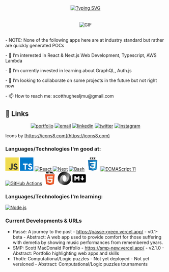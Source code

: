 <div align="center">
<a href="https://git.io/typing-svg"><img src="https://readme-typing-svg.demolab.com?font=Fira+Code&size=48&pause=1000&color=36B810&center=true&vCenter=true&width=435&lines=Hi%2C+I'm+Scott!" alt="Typing SVG" /></a>
</div>
<br/><br/>
<div align="center">
<img hight="150" width="350" alt="GIF" align="center" src="https://raw.githubusercontent.com/Scott-Vanilla/Scott-Vanilla/master/luffy.gif">
</div>

<br/>

<p> - NOTE: None of the following apps here are at industry standard but rather are quickly generated POCs </p>
<p> - 👀 I’m interested in React & Next.js Web Development, Typescript, AWS Lambda </p>
<p> - 🌱 I’m currently invested in learning about GraphQL, Auth.js </p>
<p> - 💞️ I’m looking to collaborate on some projects in the future but not right now </p>
<p> - 📫 How to reach me: scotthughesljmu@gmail.com </p>

## :link: Links

<p align="center">
  <a href="https://smp-new.vercel.app/"><img src="https://img.icons8.com/fluent/96/000000/domain.png" alt="portfolio"/></a>
  <a href="mailto:scotthughesljmu@gmail.com"><img src="https://img.icons8.com/color/96/000000/gmail.png" alt="email"/></a>
  <a href="https://www.linkedin.com/in/scottmacdev24/"><img src="https://img.icons8.com/color/96/000000/linkedin.png" alt="linkedin"/></a>
  <a href="https://x.com/scottmac_dev"><img src="https://img.icons8.com/color/96/000000/twitter-squared.png" alt="twitter"/></a>
  <a href="https://www.instagram.com/scottmacdonalddev"><img src="https://img.icons8.com/color/96/000000/instagram-new.png" alt="instagram"/></a>
</p>

Icons by [https://icons8.com](https://icons8.com)

### Languages/Technologies I'm good at:

<a href="https://developer.mozilla.org/en-US/docs/Web/JavaScript"><img alt="JavaScript" title="JavaScript" src="https://raw.githubusercontent.com/github/explore/80688e429a7d4ef2fca1e82350fe8e3517d3494d/topics/javascript/javascript.png" height="42"></a>
<a href="https://www.typescriptlang.org"><img alt="TypeScript" title="TypeScript" src="https://raw.githubusercontent.com/github/explore/80688e429a7d4ef2fca1e82350fe8e3517d3494d/topics/typescript/typescript.png" height="42"></a>
<a href="https://react.dev/"><img alt="React" title="React" src="https://upload.wikimedia.org/wikipedia/commons/thumb/a/a7/React-icon.svg/1200px-React-icon.svg.png" height="42"></a>
<a href="https://nextjs.org"><img alt="Next" title="Next" src="https://icons8.com/icons/set/nextjs-logo--white" height="42"></a>
<a href="https://www.gnu.org/software/bash"><img alt="Bash" title="Bash" src="https://github.com/cheesits456/cheesits456/raw/master/icons/bash.png" height="42"></a></code>
<a href="https://www.w3.org/Style/CSS/Overview.en.html"><img alt="CSS 3" title="CSS 3" src="https://raw.githubusercontent.com/github/explore/80688e429a7d4ef2fca1e82350fe8e3517d3494d/topics/css/css.png" height="42"></a>
<a href="https://en.wikipedia.org/wiki/ECMAScript"><img alt="ECMAScript 11" title="ECMAScript 11" src="https://github.com/cheesits456/cheesits456/raw/master/icons/ecmascript.png" height="42"></a>
<a href="https://github.com/features/actions"><img alt="GitHub Actions" title="GitHub Actions" src="https://avatars0.githubusercontent.com/u/44036562" height="42"></a>
<a href="https://en.wikipedia.org/wiki/HTML"><img alt="HTML 5" title="HTML 5" src="https://raw.githubusercontent.com/github/explore/80688e429a7d4ef2fca1e82350fe8e3517d3494d/topics/html/html.png" height="42"></a>
<a href="http://www.json.org"><img alt="JSON" title="JSON" src="https://raw.githubusercontent.com/github/explore/80688e429a7d4ef2fca1e82350fe8e3517d3494d/topics/json/json.png" height="42"></a>
<a href="https://daringfireball.net/projects/markdown"><img alt="Markdown" title="Markdown" src="https://raw.githubusercontent.com/github/explore/80688e429a7d4ef2fca1e82350fe8e3517d3494d/topics/markdown/markdown.png" height="42"></a>

### Languages/Technologies I'm learning:

<a href="https://nodejs.org/en/"><img alt="Node.js" title="Node.js" src="https://github.com/cheesits456/cheesits456/raw/master/icons/node.png" height="42"></a>

### Current Developments & URLs
- Passé: A journey to the past - https://passe-green.vercel.app/ - v0.1-beta - Abstract: A web app used to provide comfort for those suffering with demetia by showing music performances from remembered years.
- SMP: Scott MacDonald Portfolio - https://smp-new.vercel.app/ - v2.1.0 - Abstract: Portfolio highlighting web apps and skills
- Thoth: Computational/Logic puzzles - Not yet deployed - Not yet versioned - Abstract: Computational/Logic puzzles tournaments
